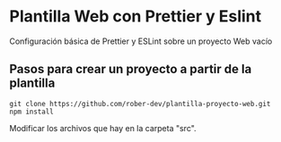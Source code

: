 # Plantilla Web con Prettier y Eslint

Configuración básica de Prettier y ESLint sobre un proyecto Web vacío

## Pasos para crear un proyecto a partir de la plantilla

```console
git clone https://github.com/rober-dev/plantilla-proyecto-web.git
npm install
```

Modificar los archivos que hay en la carpeta "src".
